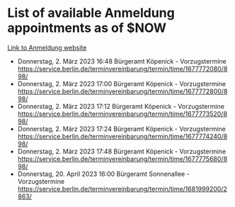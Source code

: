 # List of available Anmeldung appointments as of $NOW
[Link to Anmeldung website](https://service.berlin.de/terminvereinbarung/termin/tag.php?termin=1&anliegen[]=120686&dienstleisterlist=122210,122217,327316,122219,327312,122227,327314,122231,327346,122243,327348,122254,122252,329742,122260,329745,122262,329748,122271,327278,122273,327274,122277,327276,330436,122280,327294,122282,327290,122284,327292,122291,327270,122285,327266,122286,327264,122296,327268,150230,329760,122297,327286,122294,327284,122312,329763,122314,329775,122304,327330,122311,327334,122309,327332,317869,122281,327352,122279,329772,122283,122276,327324,122274,327326,122267,329766,122246,327318,122251,327320,122257,327322,122208,327298,122226,327300&herkunft=http%3A%2F%2Fservice.berlin.de%2Fdienstleistung%2F120686%2F)
- Donnerstag, 2. März 2023 16:48 Bürgeramt Köpenick - Vorzugstermine https://service.berlin.de/terminvereinbarung/termin/time/1677772080/898/
- Donnerstag, 2. März 2023 17:00 Bürgeramt Köpenick - Vorzugstermine https://service.berlin.de/terminvereinbarung/termin/time/1677772800/898/
- Donnerstag, 2. März 2023 17:12 Bürgeramt Köpenick - Vorzugstermine https://service.berlin.de/terminvereinbarung/termin/time/1677773520/898/
- Donnerstag, 2. März 2023 17:24 Bürgeramt Köpenick - Vorzugstermine https://service.berlin.de/terminvereinbarung/termin/time/1677774240/898/
- Donnerstag, 2. März 2023 17:48 Bürgeramt Köpenick - Vorzugstermine https://service.berlin.de/terminvereinbarung/termin/time/1677775680/898/
- Donnerstag, 20. April 2023 16:00 Bürgeramt Sonnenallee - Vorzugstermine https://service.berlin.de/terminvereinbarung/termin/time/1681999200/2863/
